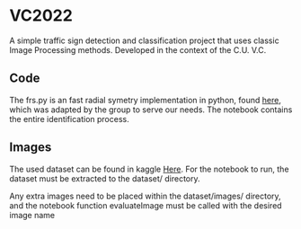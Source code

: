 # VC2022

A simple traffic sign detection and classification project that uses classic
Image Processing methods. Developed in the context of the C.U. V.C.

## Code

The frs.py is an fast radial symetry implementation in python, found
[here](https://github.com/ChristianGutowski/frst_python), which was adapted by
the group to serve our needs. The notebook contains the entire identification
process.

## Images

The used dataset can be found in kaggle
[Here](https://www.kaggle.com/datasets/andrewmvd/road-sign-detection). For the
notebook to run, the dataset must be extracted to the dataset/ directory.

Any extra images need to be placed within the dataset/images/ directory, and the
notebook function evaluateImage must be called with the desired image name
